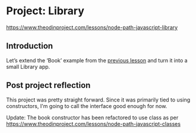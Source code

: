 # Project: Library

https://www.theodinproject.com/lessons/node-path-javascript-library

## Introduction

Let’s extend the ‘Book’ example from the [previous lesson](https://www.theodinproject.com/lessons/node-path-javascript-objects-and-object-constructors#exercise) and turn it into a small Library app.

## Post project reflection
This project was pretty straight forward. Since it was primarily tied to using constructors, I'm going to call the interface good enough for now.

Update: The book constructor has been refactored to use class as per https://www.theodinproject.com/lessons/node-path-javascript-classes